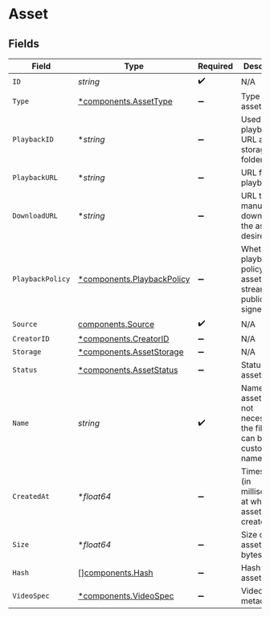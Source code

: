 # Asset


## Fields

| Field                                                                                   | Type                                                                                    | Required                                                                                | Description                                                                             | Example                                                                                 |
| --------------------------------------------------------------------------------------- | --------------------------------------------------------------------------------------- | --------------------------------------------------------------------------------------- | --------------------------------------------------------------------------------------- | --------------------------------------------------------------------------------------- |
| `ID`                                                                                    | *string*                                                                                | :heavy_check_mark:                                                                      | N/A                                                                                     | 09F8B46C-61A0-4254-9875-F71F4C605BC7                                                    |
| `Type`                                                                                  | [*components.AssetType](../../models/components/assettype.md)                           | :heavy_minus_sign:                                                                      | Type of the asset.                                                                      | video                                                                                   |
| `PlaybackID`                                                                            | **string*                                                                               | :heavy_minus_sign:                                                                      | Used to form playback URL and storage folder                                            | eaw4nk06ts2d0mzb                                                                        |
| `PlaybackURL`                                                                           | **string*                                                                               | :heavy_minus_sign:                                                                      | URL for HLS playback                                                                    | https://livepeercdn.com/asset/ea03f37e-f861-4cdd-b495-0e60b6d753ad/index.m3u8           |
| `DownloadURL`                                                                           | **string*                                                                               | :heavy_minus_sign:                                                                      | URL to manually download the asset if desired                                           | https://livepeercdn.com/asset/eaw4nk06ts2d0mzb/video                                    |
| `PlaybackPolicy`                                                                        | [*components.PlaybackPolicy](../../models/components/playbackpolicy.md)                 | :heavy_minus_sign:                                                                      | Whether the playback policy for a asset or stream is public or signed                   |                                                                                         |
| `Source`                                                                                | [components.Source](../../models/components/source.md)                                  | :heavy_check_mark:                                                                      | N/A                                                                                     |                                                                                         |
| `CreatorID`                                                                             | [*components.CreatorID](../../models/components/creatorid.md)                           | :heavy_minus_sign:                                                                      | N/A                                                                                     |                                                                                         |
| `Storage`                                                                               | [*components.AssetStorage](../../models/components/assetstorage.md)                     | :heavy_minus_sign:                                                                      | N/A                                                                                     |                                                                                         |
| `Status`                                                                                | [*components.AssetStatus](../../models/components/assetstatus.md)                       | :heavy_minus_sign:                                                                      | Status of the asset                                                                     |                                                                                         |
| `Name`                                                                                  | *string*                                                                                | :heavy_check_mark:                                                                      | Name of the asset. This is not necessarily the filename, can be a<br/>custom name or title<br/> | filename.mp4                                                                            |
| `CreatedAt`                                                                             | **float64*                                                                              | :heavy_minus_sign:                                                                      | Timestamp (in milliseconds) at which asset was created                                  | 1587667174725                                                                           |
| `Size`                                                                                  | **float64*                                                                              | :heavy_minus_sign:                                                                      | Size of the asset in bytes                                                              | 84934509                                                                                |
| `Hash`                                                                                  | [][components.Hash](../../models/components/hash.md)                                    | :heavy_minus_sign:                                                                      | Hash of the asset                                                                       |                                                                                         |
| `VideoSpec`                                                                             | [*components.VideoSpec](../../models/components/videospec.md)                           | :heavy_minus_sign:                                                                      | Video metadata                                                                          |                                                                                         |